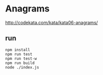 # Anagrams
http://codekata.com/kata/kata06-anagrams/

## run 
```
npm install
npm run test
npm run test-w
npm run build
node ./index.js
```
